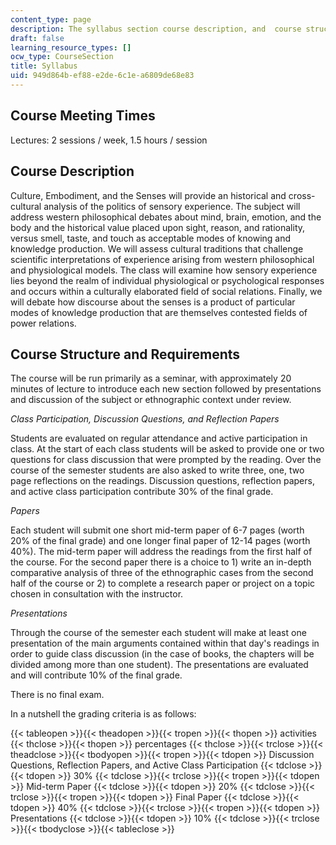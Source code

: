 ```yaml
---
content_type: page
description: The syllabus section course description, and  course structure and requirements.
draft: false
learning_resource_types: []
ocw_type: CourseSection
title: Syllabus
uid: 949d864b-ef88-e2de-6c1e-a6809de68e83
---
```

## Course Meeting Times

Lectures: 2 sessions / week, 1.5 hours / session

## Course Description

Culture, Embodiment, and the Senses will provide an historical and cross-cultural analysis of the politics of sensory experience. The subject will address western philosophical debates about mind, brain, emotion, and the body and the historical value placed upon sight, reason, and rationality, versus smell, taste, and touch as acceptable modes of knowing and knowledge production. We will assess cultural traditions that challenge scientific interpretations of experience arising from western philosophical and physiological models. The class will examine how sensory experience lies beyond the realm of individual physiological or psychological responses and occurs within a culturally elaborated field of social relations. Finally, we will debate how discourse about the senses is a product of particular modes of knowledge production that are themselves contested fields of power relations.

## Course Structure and Requirements

The course will be run primarily as a seminar, with approximately 20 minutes of lecture to introduce each new section followed by presentations and discussion of the subject or ethnographic context under review.

*Class Participation, Discussion Questions, and Reflection Papers*

Students are evaluated on regular attendance and active participation in class. At the start of each class students will be asked to provide one or two questions for class discussion that were prompted by the reading. Over the course of the semester students are also asked to write three, one, two page reflections on the readings. Discussion questions, reflection papers, and active class participation contribute 30% of the final grade.

*Papers*

Each student will submit one short mid-term paper of 6-7 pages (worth 20% of the final grade) and one longer final paper of 12-14 pages (worth 40%). The mid-term paper will address the readings from the first half of the course. For the second paper there is a choice to 1) write an in-depth comparative analysis of three of the ethnographic cases from the second half of the course or 2) to complete a research paper or project on a topic chosen in consultation with the instructor.

*Presentations*

Through the course of the semester each student will make at least one presentation of the main arguments contained within that day's readings in order to guide class discussion (in the case of books, the chapters will be divided among more than one student). The presentations are evaluated and will contribute 10% of the final grade.

There is no final exam.

In a nutshell the grading criteria is as follows:

{{< tableopen >}}{{< theadopen >}}{{< tropen >}}{{< thopen >}}
activities
{{< thclose >}}{{< thopen >}}
percentages
{{< thclose >}}{{< trclose >}}{{< theadclose >}}{{< tbodyopen >}}{{< tropen >}}{{< tdopen >}}
Discussion Questions, Reflection Papers, and Active Class Participation
{{< tdclose >}}{{< tdopen >}}
30%
{{< tdclose >}}{{< trclose >}}{{< tropen >}}{{< tdopen >}}
Mid-term Paper
{{< tdclose >}}{{< tdopen >}}
20%
{{< tdclose >}}{{< trclose >}}{{< tropen >}}{{< tdopen >}}
Final Paper
{{< tdclose >}}{{< tdopen >}}
40%
{{< tdclose >}}{{< trclose >}}{{< tropen >}}{{< tdopen >}}
Presentations
{{< tdclose >}}{{< tdopen >}}
10%
{{< tdclose >}}{{< trclose >}}{{< tbodyclose >}}{{< tableclose >}}